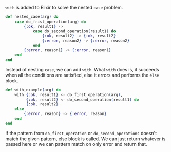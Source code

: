 `with` is added to Elixir to solve the nested `case` problem.
```elixir
def nested_case(arg) do
    case do_frist_operation(arg) do
        {:ok, result1} -> 
            case do_second_operation(result1) do
                {:ok, result2} -> {:ok, result2}
                {:error, reason2} -> {:error, reason2}
            end
        {:error, reason1} -> {:error, reason1}
    end
end
```
Instead of nesting `case`, we can add `with`. What `with` does is, it succeeds when all the conditions are satisfied, else it errors and performs the `else` block.
```elixir
def with_example(arg) do
    with {:ok, result1} <- do_first_operation(arg),
         {:ok, result2} <- do_second_operation(result1) do
         {:ok, result2}
    else
        {:error, reason} -> {:error, reason}
    end
end
```
If the pattern from `do_first_operation` or `do_second_operations` doesn't match the given pattern, else block is called. We can just return whatever is passed here or we can pattern match on only error and return that.